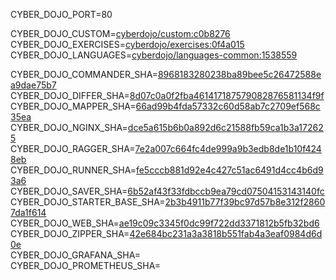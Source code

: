 
CYBER_DOJO_PORT=80<br/>

CYBER_DOJO_CUSTOM=[cyberdojo/custom:c0b8276](https://github.com/cyber-dojo/custom/commit/c0b8276dfa25feff62bdcc5c30b1000b7291ce25)<br/>
CYBER_DOJO_EXERCISES=[cyberdojo/exercises:0f4a015](https://github.com/cyber-dojo/exercises/commit/0f4a0157898207d8e31ad872ec2adabf31381590)<br/>
CYBER_DOJO_LANGUAGES=[cyberdojo/languages-common:1538559](https://github.com/cyber-dojo/languages/commit/1538559a6f06af674980c4d8d7fe2468dc65668d)<br/>

CYBER_DOJO_COMMANDER_SHA=[8968183280238ba89bee5c26472588ea9dae75b7](https://github.com/cyber-dojo/commander/commit/8968183280238ba89bee5c26472588ea9dae75b7)<br/>
CYBER_DOJO_DIFFER_SHA=[8d07c0a0f2fba461417187579082876581134f9f](https://github.com/cyber-dojo/differ/commit/8d07c0a0f2fba461417187579082876581134f9f)<br/>
CYBER_DOJO_MAPPER_SHA=[66ad99b4fda57332c60d58ab7c2709ef568c35ea](https://github.com/cyber-dojo/mapper/commit/66ad99b4fda57332c60d58ab7c2709ef568c35ea)<br/>
CYBER_DOJO_NGINX_SHA=[dce5a615b6b0a892d6c21588fb59ca1b3a172625](https://github.com/cyber-dojo/nginx/commit/dce5a615b6b0a892d6c21588fb59ca1b3a172625)<br/>
CYBER_DOJO_RAGGER_SHA=[7e2a007c664fc4de999a9b3edb8de1b10f4248eb](https://github.com/cyber-dojo/ragger/commit/7e2a007c664fc4de999a9b3edb8de1b10f4248eb)<br/>
CYBER_DOJO_RUNNER_SHA=[fe5cccb881d92e4c427c51ac6491d4cc4b6d93a6](https://github.com/cyber-dojo/runner/commit/fe5cccb881d92e4c427c51ac6491d4cc4b6d93a6)<br/>
CYBER_DOJO_SAVER_SHA=[6b52af43f33fdbccb9ea79cd07504153143140fc](https://github.com/cyber-dojo/saver/commit/6b52af43f33fdbccb9ea79cd07504153143140fc)<br/>
CYBER_DOJO_STARTER_BASE_SHA=[2b3b4911b77f39bc97d57b8e312f28607da1f614](https://github.com/cyber-dojo/starter-base/commit/2b3b4911b77f39bc97d57b8e312f28607da1f614)<br/>
CYBER_DOJO_WEB_SHA=[ae19c09c3345f0dc99f722dd3371812b5fb32bd6](https://github.com/cyber-dojo/web/commit/ae19c09c3345f0dc99f722dd3371812b5fb32bd6)<br/>
CYBER_DOJO_ZIPPER_SHA=[42e684bc231a3a3818b551fab4a3eaf0984d6d0e](https://github.com/cyber-dojo/zipper/commit/42e684bc231a3a3818b551fab4a3eaf0984d6d0e)<br/>
CYBER_DOJO_GRAFANA_SHA=[](https://github.com/cyber-dojo/grafana/commit/)<br/>
CYBER_DOJO_PROMETHEUS_SHA=[](https://github.com/cyber-dojo/prometheus/commit/)<br/>
